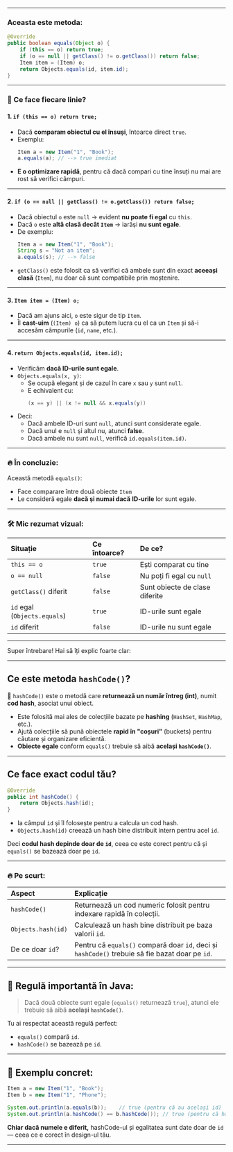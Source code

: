 

---

### Aceasta este metoda:

```java
@Override
public boolean equals(Object o) {
    if (this == o) return true;
    if (o == null || getClass() != o.getClass()) return false;
    Item item = (Item) o;
    return Objects.equals(id, item.id);
}
```

---

### 🧠 Ce face fiecare linie?

#### 1. `if (this == o) return true;`
- Dacă **comparam obiectul cu el însuși**, întoarce direct `true`.
- Exemplu:  
  ```java
  Item a = new Item("1", "Book");
  a.equals(a); // --> true imediat
  ```
- **E o optimizare rapidă**, pentru că dacă compari cu tine însuți nu mai are rost să verifici câmpuri.

---

#### 2. `if (o == null || getClass() != o.getClass()) return false;`
- Dacă obiectul `o` este `null` → evident **nu poate fi egal** cu `this`.
- Dacă `o` este **altă clasă decât `Item`** → iarăși **nu sunt egale**.
- De exemplu:
  ```java
  Item a = new Item("1", "Book");
  String s = "Not an item";
  a.equals(s); // --> false
  ```
- `getClass()` este folosit ca să verifici că ambele sunt din exact **aceeași clasă** (`Item`), nu doar că sunt compatibile prin moștenire.

---

#### 3. `Item item = (Item) o;`
- Dacă am ajuns aici, `o` este sigur de tip `Item`.
- Îl **cast-uim** (`(Item) o`) ca să putem lucra cu el ca un `Item` și să-i accesăm câmpurile (`id`, `name`, etc.).

---

#### 4. `return Objects.equals(id, item.id);`
- Verificăm **dacă ID-urile sunt egale**.
- `Objects.equals(x, y)`:
  - Se ocupă elegant și de cazul în care `x` sau `y` sunt `null`.
  - E echivalent cu:
    ```java
    (x == y) || (x != null && x.equals(y))
    ```
- Deci:
  - Dacă ambele ID-uri sunt `null`, atunci sunt considerate egale.
  - Dacă unul e `null` și altul nu, atunci **false**.
  - Dacă ambele nu sunt `null`, verifică `id.equals(item.id)`.

---

### 🔥 În concluzie:

Această metodă `equals()`:
- Face comparare între două obiecte `Item`
- Le consideră egale **dacă și numai dacă** **ID-urile** lor sunt egale.

---

### 🛠 Mic rezumat vizual:

| Situație                     | Ce întoarce? | De ce? |
|:------------------------------|:------------|:-------|
| `this == o`                   | `true`      | Ești comparat cu tine |
| `o == null`                   | `false`     | Nu poți fi egal cu `null` |
| `getClass()` diferit           | `false`     | Sunt obiecte de clase diferite |
| `id` egal (`Objects.equals`)   | `true`      | ID-urile sunt egale |
| `id` diferit                   | `false`     | ID-urile nu sunt egale |

---

Super întrebare! Hai să îți explic foarte clar:

---

## Ce este metoda `hashCode()`?

🔵 `hashCode()` este o metodă care **returnează un număr întreg (int)**, numit **cod hash**, asociat unui obiect.

- Este folosită mai ales de colecțiile bazate pe **hashing** (`HashSet`, `HashMap`, etc.).
- Ajută colecțiile să pună obiectele **rapid în "coșuri"** (buckets) pentru căutare și organizare eficientă.
- **Obiecte egale** conform `equals()` trebuie să aibă **același `hashCode()`**.

---

## Ce face exact codul tău?

```java
@Override
public int hashCode() {
    return Objects.hash(id);
}
```

- Ia câmpul `id` și îl folosește pentru a calcula un cod hash.
- `Objects.hash(id)` creează un hash bine distribuit intern pentru acel `id`.

Deci **codul hash depinde doar de `id`**, ceea ce este corect pentru că și `equals()` se bazează doar pe `id`.

---

### 🔥 Pe scurt:

| Aspect | Explicație |
|:---|:---|
| `hashCode()` | Returnează un cod numeric folosit pentru indexare rapidă în colecții. |
| `Objects.hash(id)` | Calculează un hash bine distribuit pe baza valorii `id`. |
| De ce doar `id`? | Pentru că `equals()` compară doar `id`, deci și `hashCode()` trebuie să fie bazat doar pe `id`. |

---

## 🧠 Regulă importantă în Java:
> Dacă două obiecte sunt egale (`equals()` returnează `true`), atunci ele trebuie să aibă **același `hashCode()`**.

Tu ai respectat această regulă perfect:
- `equals()` compară `id`.
- `hashCode()` se bazează pe `id`.

---

## 🎯 Exemplu concret:

```java
Item a = new Item("1", "Book");
Item b = new Item("1", "Phone");

System.out.println(a.equals(b));    // true (pentru că au același id)
System.out.println(a.hashCode() == b.hashCode()); // true (pentru că hashCode se bazează pe id)
```

**Chiar dacă numele e diferit,** hashCode-ul și egalitatea sunt date doar de `id` — ceea ce e corect în design-ul tău.

---

